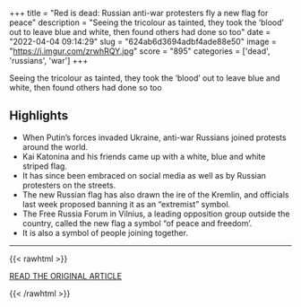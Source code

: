 +++
title = "Red is dead: Russian anti-war protesters fly a new flag for peace"
description = "Seeing the tricolour as tainted, they took the ‘blood’ out to leave blue and white, then found others had done so too"
date = "2022-04-04 09:14:29"
slug = "624ab6d3694adbf4ade88e50"
image = "https://i.imgur.com/zrwhRQY.jpg"
score = "895"
categories = ['dead', 'russians', 'war']
+++

Seeing the tricolour as tainted, they took the ‘blood’ out to leave blue and white, then found others had done so too

## Highlights

- When Putin’s forces invaded Ukraine, anti-war Russians joined protests around the world.
- Kai Katonina and his friends came up with a white, blue and white striped flag.
- It has since been embraced on social media as well as by Russian protesters on the streets.
- The new Russian flag has also drawn the ire of the Kremlin, and officials last week proposed banning it as an “extremist” symbol.
- The Free Russia Forum in Vilnius, a leading opposition group outside the country, called the new flag a symbol “of peace and freedom’.
- It is also a symbol of people joining together.

---

{{< rawhtml >}}
  <p class="article-category">
    <a target="_blank" href="https://amp.theguardian.com/world/2022/apr/03/red-is-dead-russian-anti-war-protesters-fly-a-new-flag-for-peace">READ THE ORIGINAL ARTICLE</a>
  </p>
{{< /rawhtml >}}
